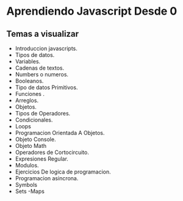 # Aprendiendo Javascript Desde 0

## Temas a visualizar

- Introduccion javascripts.
- Tipos de datos.
- Variables.
- Cadenas de textos.
- Numbers o numeros.
- Booleanos.
- Tipo de datos Primitivos.
- Funciones .
- Arreglos.
- Objetos.
- Tipos de Operadores.
- Condicionales.
- Loops
- Programacion Orientada A Objetos.
- Objeto Console.
- Objeto Math
- Operadores de Cortocircuito.
- Expresiones Regular.
- Modulos.
- Ejercicios De logica de programacion.
- Programacion asincrona.
- Symbols
- Sets
  -Maps
